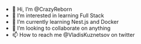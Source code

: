 - 👋 Hi, I’m @CrazyReborn
- 👀 I’m interested in learning Full Stack
- 🌱 I’m currently learning Nest.js and Docker
- 💞️ I’m looking to collaborate on anything
- 📫 How to reach me @VladisKuznetsov on twitter

<!---
CrazyReborn/CrazyReborn is a ✨ special ✨ repository because its `README.md` (this file) appears on your GitHub profile.
You can click the Preview link to take a look at your changes.
--->

